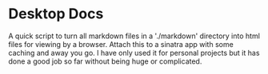 # Desktop Docs

A quick script to turn all markdown files in a './markdown' directory into html files for viewing by a browser. Attach this to a sinatra app with some caching and away you go. I have only used it for personal projects but it has done a good job so far without being huge or complicated.